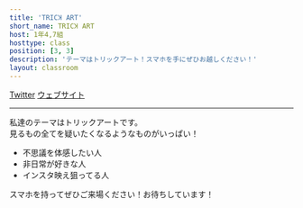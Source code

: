 ```yaml
---
title: 'TRICꞰ ART'
short_name: TRICꞰ ART
host: 1年4,7組
hosttype: class
position: [3, 3]
description: 'テーマはトリックアート！スマホを手にぜひお越しください！'
layout: classroom
---
```

<a href="https://twitter.com/wMr60crHu5oak0s" class="btn btn-link" target="_blank">Twitter</a>
<a href="https://takasaki1-7.wixsite.com/trickart" class="btn btn-link" target="_blank">ウェブサイト</a>

----

私達のテーマはトリックアートです。  
見るもの全てを疑いたくなるようなものがいっぱい！

- 不思議を体感したい人
- 非日常が好きな人
- インスタ映え狙ってる人

<span class="text-danger strong">スマホ</span>を持ってぜひご来場ください！お待ちしています！